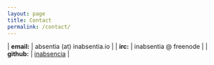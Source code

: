```yaml
---
layout: page
title: Contact
permalink: /contact/
---
```


| __email:__      | absentia (at) inabsentia.io                                               |
| __irc:__        | inabsentia @ freenode                                                     |
| __github:__     | [inabsencia](https://github.com/inabsencia/)                              |
